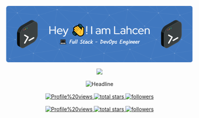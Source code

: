<div>
    <div align=center>
        <p align="center">
          <img src="./github-header-image.png" alt="Header" />
        </p>
        <p align=center>
            <img src="https://media.giphy.com/media/SWoSkN6DxTszqIKEqv/giphy.gif" width="350">
        </p>
        <img src="https://readme-typing-svg.herokuapp.com?font=Fira+Code&pause=500&color=00C9A7&background=1D45FF00&size=30&center=true&vCenter=true&width=600&height=50&lines=Hi+%F0%9F%91%8B+there+I'm+ELORF+Lahcen;👨‍💻+Software+Engineer;💻+Full-Stack+Developer;🚀+DevOps+Enginner;" alt="Headline" />
        <br><br>
        <a href="https://github.com/ELORF-Lahcen?tab=views">
            <img alt="Profile%20views" title="View of my profile" src="https://komarev.com/ghpvc/?username=ELORF-Lahcen&label=Views&color=brightgreen&style=for-the-badge" />
        </a>
        <a href="https://github.com/ELORF-Lahcen?tab=repositories&sort=stargazers">
            <img alt="total stars" title="Total stars on GitHub" src="https://custom-icon-badges.herokuapp.com/badge/dynamic/json?logo=star&color=212F3C&labelColor=566573&label=Stars&style=for-the-badge&query=%24.stars&url=https://api.github-star-counter.workers.dev/user/ELORF-Lahcen"/>
        </a>
        <a href="https://github.com/ELORF-Lahcen?tab=followers">
            <img alt="followers" title="Follow me on Github" src="https://custom-icon-badges.herokuapp.com/github/followers/ELORF-Lahcen?color=23960c&labelColor=188207&style=for-the-badge&logo=person-add&label=Followers&logoColor=white"/>
        </a>
        <br><br>
        <a href="https://github.com/ELORF-Lahcen?tab=views">
            <img alt="Profile%20views" title="View of my profile" src="https://komarev.com/ghpvc/?username=ELORF-Lahcen&label=Views&color=6C63FF&style=for-the-badge" />
        </a>
        <a href="https://github.com/ELORF-Lahcen?tab=repositories&sort=stargazers">
            <img alt="total stars" title="Total stars on GitHub" src="https://custom-icon-badges.herokuapp.com/badge/dynamic/json?            logo=star&color=6C63FF&labelColor=5B56E9&label=Stars&style=for-the-badge&query=%24.stars&url=https://api.github-star-counter.workers.dev/user/ELORF-Lahcen"/>
        </a>
        <a href="https://github.com/ELORF-Lahcen?tab=followers">
            <img alt="followers" title="Follow me on Github" src="https://custom-icon-badges.herokuapp.com/github/followers/ELORF-Lahcen?color=6C63FF&labelColor=5B56E9&style=for-the-badge&logo=person-add&label=Followers&logoColor=white"/>
        </a>
    </div>
